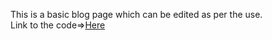 This is a basic blog page which can be edited as per the use.
<br>
Link to the code=><a href="https://arkachau05.github.io/Project-Collections/Blog%20website%20Basic%20Preview/blog.html">Here</a>
